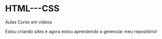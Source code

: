 # HTML---CSS
Aulas Curso em vídeos

Estou criando sites e agora estou aprendendo a gerenciar meu repositório!